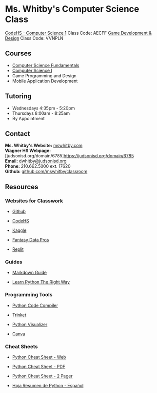 # Ms. Whitby's Computer Science Class

[CodeHS - Computer Science 1](https://codehs.com/go/AECFF) Class Code: AECFF
[Game Development & Design](https://studio.code.org/join/VVNPLN) Class Code: VVNPLN

## Courses
- [Computer Science Fundamentals](https://github.com/mswhitby/classroom/blob/main/_docs/courses/csf.md)
- [Computer Science I](https://github.com/mswhitby/classroom/blob/main/_docs/courses/cs1.md)
- Game Programming and Design
- Mobile Application Development

## Tutoring
- Wednesdays 4:35pm - 5:20pm
- Thursdays 8:00am - 8:25am
- By Appointment

## Contact
**Ms. Whitby's Website:** [mswhitby.com](https://mswhitby.com)<br>
**Wagner HS Webpage:** [judsonisd.org/domain/6785]<https://judsonisd.org/domain/6785><br>
**Email:** <dwhitby@judsonisd.org><br>
**Phone:** 210.662.5000 ext. 17620<br>
**Github:** [github.com/mswhitby/classroom](https://github.com/mswhitby/classroom)<br>

## Resources

### Websites for Classwork

- [Github](https://github.com)

- [CodeHS](https://codehs.com)

- [Kaggle](https://www.kaggle.com/)

- [Fantasy Data Pros](https://www.fantasydatapros.com/)

- [Replit](https://replit.com/team/whs-tbirds)

### Guides

- [Markdown Guide](https://www.markdownguide.org/)

- [Learn Python The Right Way](https://learnpythontherightway.com/#read)

### Programming Tools

- [Python Code Compiler](https://www.onlinegdb.com/)

- [Trinket](https://trinket.io/library/trinkets/create?lang=python3)

- [Python Visualizer](https://pythontutor.com/visualize.html#mode=edit)

- [Canva](https://www.canva.com/brand/join?token=iPrenhf0dFJZAWE5VFeLBg&brandingVariant=edu&referrer=team-invite)

### Cheat Sheets

- [Python Cheat Sheet - Web](https://www.pythoncheatsheet.org/)

- [Python Cheat Sheet - PDF](https://websitesetup.org/wp-content/uploads/2021/04/Python-cheat-sheet-April-2021.pdf)

- [Python Cheat Sheet - 2 Pager](https://perso.limsi.fr/pointal/_media/python:cours:mementopython3-english.pdf)

- [Hoja Resumen de Python - Español](https://perso.limsi.fr/pointal/_media/python:cours:mementopython3-espanol.pdf)
